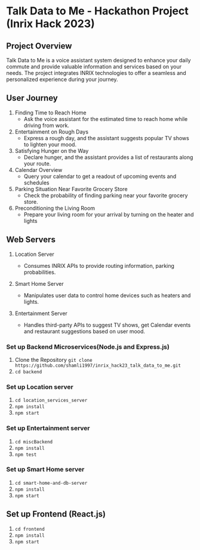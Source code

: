 # Talk Data to Me - Hackathon Project (Inrix Hack 2023)

## Project Overview

Talk Data to Me is a voice assistant system designed to enhance your daily commute and provide valuable information and services based on your needs. The project integrates INRIX technologies to offer a seamless and personalized experience during your journey.

## User Journey

1. Finding Time to Reach Home
   - Ask the voice assistant for the estimated time to reach home while driving from work.
2. Entertainment on Rough Days
   - Express a rough day, and the assistant suggests popular TV shows to lighten your mood.
3. Satisfying Hunger on the Way
   - Declare hunger, and the assistant provides a list of restaurants along your route.
4. Calendar Overview
   - Query your calendar to get a readout of upcoming events and schedules
5. Parking Situation Near Favorite Grocery Store
   - Check the probability of finding parking near your favorite grocery store.
6. Preconditioning the Living Room
   - Prepare your living room for your arrival by turning on the heater and lights

## Web Servers

1. Location Server

   - Consumes INRIX APIs to provide routing information, parking probabilities.

2. Smart Home Server

   - Manipulates user data to control home devices such as heaters and lights.

3. Entertainment Server
   - Handles third-party APIs to suggest TV shows, get Calendar events and restaurant suggestions based on user mood.

### Set up Backend Microservices(Node.js and Express.js)

1. Clone the Repository
   `git clone https://github.com/shamli1997/inrix_hack23_talk_data_to_me.git`
2. `cd backend`

### Set up Location server

1. `cd location_services_server`
2. `npm install`
3. `npm start`

### Set up Entertainment server

1. `cd miscBackend`
2. `npm install`
3. `npm test`

### Set up Smart Home server

1. `cd smart-home-and-db-server`
2. `npm install`
3. `npm start`

## Set up Frontend (React.js)

1. `cd frontend`
2. `npm install`
3. `npm start`
